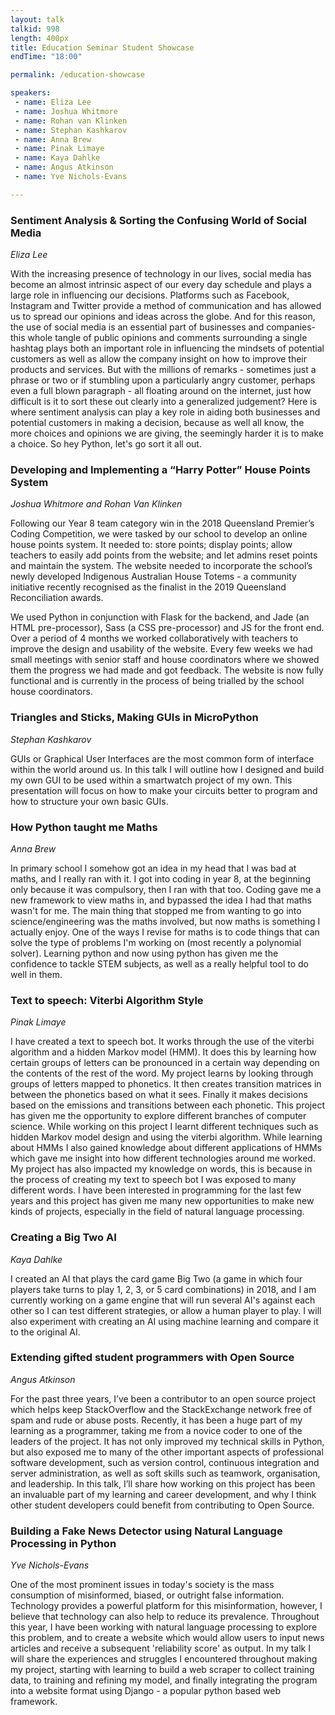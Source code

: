 ```yaml
---
layout: talk
talkid: 998
length: 400px
title: Education Seminar Student Showcase
endTime: "18:00"

permalink: /education-showcase

speakers: 
 - name: Eliza Lee
 - name: Joshua Whitmore
 - name: Rohan van Klinken
 - name: Stephan Kashkarov
 - name: Anna Brew
 - name: Pinak Limaye 
 - name: Kaya Dahlke
 - name: Angus Atkinson 
 - name: Yve Nichols-Evans

---
```


### Sentiment Analysis & Sorting the Confusing World of Social Media
_Eliza Lee_

With the increasing presence of technology in our lives, social media has become an almost intrinsic aspect of our every day schedule and plays a large role in influencing our decisions. Platforms such as Facebook, Instagram and Twitter provide a method of communication and has allowed us to spread our opinions and ideas across the globe. And for this reason, the use of social media is an essential part of businesses and companies- this whole tangle of public opinions and comments surrounding a single hashtag plays both an important role in influencing the mindsets of potential customers as well as allow the company insight on how to improve their products and services. But with the millions of remarks - sometimes just a phrase or two or if stumbling upon a particularly angry customer, perhaps even a full blown paragraph - all floating around on the internet, just how difficult is it to sort these out clearly into a generalized judgement? Here is where sentiment analysis can play a key role in aiding both businesses and potential customers in making a decision, because as well all know, the more choices and opinions we are giving, the seemingly harder it is to make a choice. So hey Python, let's go sort it all out.


### Developing and Implementing a “Harry Potter” House Points System 
_Joshua Whitmore and Rohan Van Klinken_

Following our Year 8 team category win in the 2018 Queensland Premier’s Coding Competition, we were tasked by our school to develop an online house points system. It needed to: store points; display points; allow teachers to easily add points from the website; and let admins reset points and maintain the system. The website needed to incorporate the school’s newly developed Indigenous Australian House Totems - a community initiative recently recognised as the finalist in the 2019 Queensland Reconciliation awards.

We used Python in conjunction with Flask for the backend, and Jade (an HTML pre-processor), Sass (a CSS pre-processor) and JS for the front end. Over a period of 4 months we worked collaboratively with teachers to improve the design and usability of the website. Every few weeks we had small meetings with senior staff and house coordinators where we showed them the progress we had made and got feedback. The website is now fully functional and is currently in the process of being trialled by the school house coordinators.


### Triangles and Sticks, Making GUIs in MicroPython
_Stephan Kashkarov_

GUIs or Graphical User Interfaces are the most common form of interface within the world around us. In this talk I will outline how I designed and build my own GUI to be used within a smartwatch project of my own. This presentation will focus on how to make your circuits better to program and how to structure your own basic GUIs.


### How Python taught me Maths
_Anna Brew_

In primary school I somehow got an idea in my head that I was bad at maths, and I really ran with it. I got into coding in year 8, at the beginning only because it was compulsory, then I ran with that too. Coding gave me a new framework to view maths in, and bypassed the idea I had that maths wasn't for me. The main thing that stopped me from wanting to go into science/engineering was the maths involved, but now maths is something I actually enjoy. One of the ways I revise for maths is to code things that can solve the type of problems I'm working on (most recently a polynomial solver). Learning python and now using python has given me the confidence to tackle STEM subjects, as well as a really helpful tool to do well in them.


### Text to speech: Viterbi Algorithm Style
_Pinak Limaye_

I have created a text to speech bot. It works through the use of the viterbi algorithm and a hidden Markov model (HMM). It does this by learning how certain groups of letters can be pronounced in a certain way depending on the contents of the rest of the word. My project learns by looking through groups of letters mapped to phonetics. It then creates transition matrices in between the phonetics based on what it sees. Finally it makes decisions based on the emissions and transitions between each phonetic. This project has given me the opportunity to explore different branches of computer science. While working on this project I learnt different techniques such as hidden Markov model design and using the viterbi algorithm. While learning about HMMs I also gained knowledge about different applications of HMMs which gave me insight into how different technologies around me worked. My project has also impacted my knowledge on words, this is because in the process of creating my text to speech bot I was exposed to many different words. I have been interested in programming for the last few years and this project has given me many new opportunities to make new kinds of projects, especially in the field of natural language processing.


### Creating a Big Two AI
_Kaya Dahlke_

I created an AI that plays the card game Big Two (a game in which four players take turns to play 1, 2, 3, or 5 card combinations) in 2018, and I am currently working on a game engine that will run several AI's against each other so I can test different strategies, or allow a human player to play. I will also experiment with creating an AI using machine learning and compare it to the original AI.


### Extending gifted student programmers with Open Source
_Angus Atkinson_

For the past three years, I’ve been a contributor to an open source project which helps keep StackOverflow and the StackExchange network free of spam and rude or abuse posts. Recently, it has been a huge part of my learning as a programmer, taking me from a novice coder to one of the leaders of the project. It has not only improved my technical skills in Python, but also exposed me to many of the other important aspects of professional software development, such as version control, continuous integration and server administration, as well as soft skills such as teamwork, organisation, and leadership. In this talk, I’ll share how working on this project has been an invaluable part of my learning and career development, and why I think other student developers could benefit from contributing to Open Source.


### Building a Fake News Detector using Natural Language Processing in Python
_Yve Nichols-Evans_

One of the most prominent issues in today's society is the mass consumption of misinformed, biased, or outright false information. Technology provides a powerful platform for this misinformation, however, I believe that technology can also help to reduce its prevalence. Throughout this year, I have been working with natural language processing to explore this problem, and to create a website which would allow users to input news articles and receive a subsequent 'reliability score' as output. In my talk I will share the experiences and struggles I encountered throughout making my project, starting with learning to build a web scraper to collect training data, to training and refining my model, and finally integrating the program into a website format using Django - a popular python based web framework.
